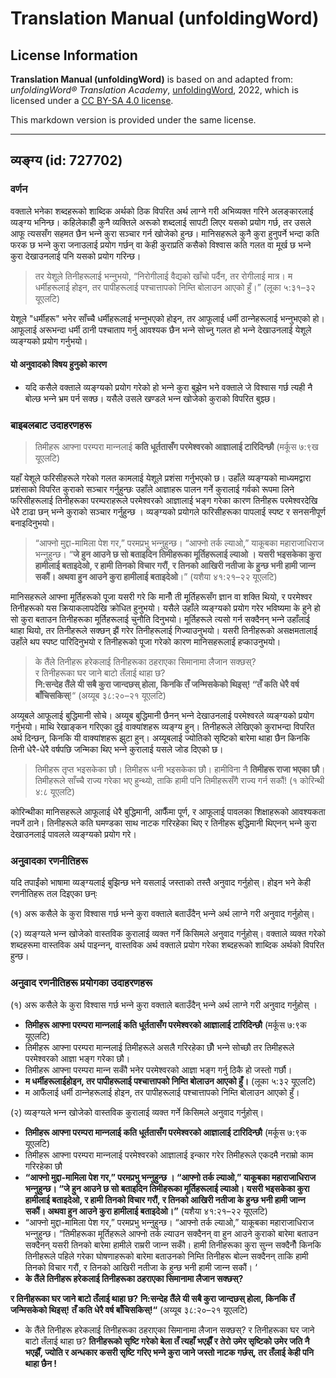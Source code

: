 # Translation Manual (unfoldingWord)

## License Information

**Translation Manual (unfoldingWord)** is based on and adapted from: _unfoldingWord® Translation Academy_, [unfoldingWord](https://unfoldingword.org/utw), 2022, which is licensed under a [CC BY-SA 4.0 license](https://creativecommons.org/licenses/by-sa/4.0/legalcode.en).

This markdown version is provided under the same license.



--------------------------------

## व्यङ्ग्य (id: 727702)

### वर्णन

वक्ताले भनेका शब्दहरूको शाब्दिक अर्थको ठिक विपरित अर्थ लाग्‍ने गरी अभिव्यक्त गरिने अलङ्‍कारलाई व्यङ्ग्य भनिन्छ। कहिलेकाहीँ कुनै व्यक्तिले अरूको शब्दलाई सापटी लिएर यसको प्रयोग गर्छ, तर उसले आफू त्यससँग सहमत छैन भन्‍ने कुरा सञ्‍चार गर्न खोजेको हुन्छ। मानिसहरूले कुनै कुरा हुनुपर्ने भन्दा कति फरक छ भन्‍ने कुरा जनाउलाई प्रयोग गर्छन् वा केही कुराप्रति कसैको विश्‍वास कति गलत वा मूर्ख छ भन्‍ने कुरा देखाउनलाई पनि यसको प्रयोग गरिन्छ।

> तर येशूले तिनीहरूलाई भन्‍नुभयो, “निरोगीलाई वैद्यको खाँचो पर्दैन, तर रोगीलाई मात्र। म धर्मीहरूलाई होइन, तर पापीहरूलाई पश्‍चात्तापको निम्‍ति बोलाउन आएको हुँ।” (लूका ५:३१–३२ यूएलटि)

येशूले "धर्मीहरू" भनेर साँच्चै धर्मीहरूलाई भन्‍नुभएको होइन, तर आफूलाई धर्मी ठान्‍नेहरूलाई भन्‍नुभएको हो। आफूलाई अरूभन्दा धर्मी ठानी पश्‍चाताप गर्नु आवश्यक छैन भन्‍ने सोच्‍नु गलत हो भन्‍ने देखाउनलाई येशूले व्यङ्ग्यको प्रयोग गर्नुभयो।

#### यो अनुवादको विषय हुनुको कारण

* यदि कसैले वक्ताले व्यङ्ग्यको प्रयोग गरेको हो भन्‍ने कुरा बुझेन भने वक्ताले जे विश्‍वास गर्छ त्यही नै बोल्छ भन्‍ने भ्रम पर्न सक्छ। यसैले उसले खण्डले भन्‍न खोजेको कुराको विपरित बुझ्छ।

### बाइबलबाट उदाहरणहरू

> तिमीहरू आफ्‍ना परम्‍परा मान्‍नलाई **कति धूर्ततासँग परमेश्‍वरको आज्ञालाई टारिदिन्‍छौ** (मर्कूस ७:९ख यूएलटि)

यहाँ येशूले फरिसीहरूले गरेको गलत कामलाई येशूले प्रशंसा गर्नुभएको छ। उहाँले व्यङ्ग्यको माध्यमद्वारा प्रशंसाको विपरित कुराको सञ्‍चार गर्नुहुन्छः उहाँले आज्ञाहरू पालन गर्ने कुरालाई गर्वको रूपमा लिने फरिसीहरूलाई तिनीहरूका परम्पराहरूले परमेश्‍वरको आज्ञालाई भङ्ग गरेका कारण तिनीहरू परमेश्‍वरदेखि धेरै टाढा छन् भन्‍ने कुराको सञ्‍चार गर्नुहुन्छ । व्यङ्ग्यको प्रयोगले फरिसीहरूका पापलाई स्पष्ट र सनसनीपूर्ण बनाइदिनुभयो।

> “आफ्‍नो मुद्दा\-मामिला पेश गर,” परमप्रभु भन्‍नुहुन्‍छ। “आफ्‍नो तर्क ल्‍याओ,” याकूबका महाराजाधिराज भन्‍नुहुन्‍छ। “**जे हुन आउने छ सो बताइदिन तिमीहरूका मूर्तिहरूलाई ल्‍याओ । यसरी भइसकेका कुरा हामीलाई बताइदेओ, र हामी तिनको विचार गरौं, र तिनको आखिरी नतीजा के हुन्‍छ भनी हामी जान्‍न सकौं। अथवा हुन आउने कुरा हामीलाई बताइदेओ**।” (यशैया ४१:२१–२२ यूएलटि)

मानिसहरूले आफ्ना मूर्तिहरूको पूजा यसरी गरे कि मानौँ ती मूर्तिहरूसँग ज्ञान वा शक्ति थियो, र परमेश्‍वर तिनीहरूको यस क्रियाकलापदेखि क्रोधित हुनुभयो। यसैले उहाँले व्यङ्ग्यको प्रयोग गरेर भविष्यमा के हुने हो सो कुरा बताउन तिनीहरूका मूर्तिहरूलाई चुनौति दिनुभयो। मूर्तिहरूले त्यसो गर्न सक्दैनन् भन्‍ने उहाँलाई थाहा थियो, तर तिनीहरूले सक्छन् झैं गरेर तिनीहरूलाई गिज्याउनुभयो। यसरी तिनीहरूको असक्षमतालाई उहाँले थप स्पष्ट पारिदिनुभयो र तिनीहरूको पूजा गरेको कारण मानिसहरूलाई हप्काउनुभयो।

> के तैंले तिनीहरू हरेकलाई तिनीहरूका ठहराएका सिमानामा लैजान सक्‍छस्‌?  
> र तिनीहरूका घर जाने बाटो तँलाई थाहा छ?  
> **नि:सन्‍देह तैंले यी सबै कुरा जान्‍दछस्‌ होला, किनकि तँ जन्‍मिसकेको थिइस्‌! “तँ कति धेरै वर्ष बाँचिसकिस्‌**!“ (अय्यूब ३८:२०–२१ यूएलटि)

अय्यूबले आफूलाई बुद्धिमानी सोचे। अय्यूब बुद्धिमानी छैनन् भन्‍ने देखाउनलाई परमेश्‍वरले व्यङ्ग्यको प्रयोग गर्नुभयो। माथि रेखाङ्‍कन गरिएका दुई वाक्यांशहरू व्यङ्ग्य हुन्। तिनीहरूले लेखिएको कुराभन्दा विपरित अर्थ दिन्छन्, किनकि यी वाक्यांशहरू झुटा हुन्। अय्यूबलाई ज्योतिको सृष्टिको बारेमा थाहा छैन किनकि तिनी धेरै\-धेरै वर्षपछि जन्मिका थिए भन्‍ने कुरालाई यसले जोड दिएको छ।

> तिमीहरू तृप्‍त भइसकेका छौ। तिमीहरू धनी भइसकेका छौ। हामीविना नै **तिमीहरू राजा भएका छौ**। तिमीहरूले साँच्‍चै राज्‍य गरेका भए हुन्‍थ्‍यो, ताकि हामी पनि तिमीहरूसँगै राज्‍य गर्न सकौं! (१ कोरिन्थी ४:८ यूएलटि)

कोरिन्थीका मानिसहरूले आफूलाई धेरै बुद्धिमानी, आफैँमा पूर्ण, र आफूलाई पावलका शिक्षाहरूको आवश्यकता नपर्ने ठाने। तिनीहरूले कति घमण्डका साथ नाटक गरिरहेका थिए र तिनीहरू बुद्धिमानी थिएनन् भ‍न्‍ने कुरा देखाउनलाई पावलले व्यङ्ग्यको प्रयोग गरे।

### अनुवादका रणनीतिहरू

यदि तपाईंको भाषामा व्यङ्ग्यलाई बुझिन्छ भने यसलाई जस्ताको तस्तै अनुवाद गर्नुहोस्। होइन भने केही रणनीतिहरू तल दिइएका छन्ः

(१) अरू कसैले के कुरा विश्‍वास गर्छ भन्‍ने कुरा वक्ताले बताउँदैन् भन्‍ने अर्थ लाग्‍ने गरी अनुवाद गर्नुहोस्।

(२) व्यङ्ग्यले भन्‍न खोजेको वास्तविक कुरालाई व्यक्त गर्ने किसिमले अनुवाद गर्नुहोस्। वक्ताले व्यक्त गरेको शब्दहरूमा वास्तविक अर्थ पाइन्‍नन्, वास्तविक अर्थ वक्ताले प्रयोग गरेका शब्दहरूको शाब्दिक अर्थको विपरित हुन्छ।

### अनुवाद रणनीतिहरू प्रयोगका उदाहरणहरू

(१) अरू कसैले के कुरा विश्‍वास गर्छ भन्‍ने कुरा वक्ताले बताउँदैन् भन्‍ने अर्थ लाग्‍ने गरी अनुवाद गर्नुहोस् ।

* **तिमीहरू आफ्‍ना परम्‍परा मान्‍नलाई कति धूर्ततासँग परमेश्‍वरको आज्ञालाई टारिदिन्‍छौ** (मर्कूस ७:९क यूएलटि)
* तिमीहरू आफ्‍ना परम्‍परा मान्‍नलाई तिमीहरूले असलै गरिरहेका छौँ भन्‍ने सोच्छौ तर तिमीहरूले परमेश्‍वरको आज्ञा भङ्‍ग गरेका छौ।
* तिमीहरू आफ्‍ना परम्‍परा मान्‍न सकौँ भनेर परमेश्‍वरको आज्ञा भङ्‍ग गर्नु ठिकै हो जस्तो गर्छौ।
* **म धर्मीहरूलाईहोइन, तर पापीहरूलाई पश्‍चात्तापको निम्‍ति बोलाउन आएको हुँ।** (लूका ५:३२ यूएलटि)
* म आफैंलाई धर्मी ठान्‍नेहरूलाई होइन, तर पापीहरूलाई पश्‍चात्तापको निम्‍ति बोलाउन आएको हुँ।

(२) व्यङ्ग्यले भन्‍न खोजेको वास्तविक कुरालाई व्यक्त गर्ने किसिमले अनुवाद गर्नुहोस्।

* **तिमीहरू आफ्‍ना परम्‍परा मान्‍नलाई कति धूर्ततासँग परमेश्‍वरको आज्ञालाई टारिदिन्‍छौ** (मर्कूस ७:९क यूएलटि)
* तिमीहरू आफ्‍ना परम्‍परा मान्‍नलाई परमेश्‍वरको आज्ञालाई इन्कार गरेर तिमीहरूले एकदमै नराम्रो काम गरिरहेका छौ
* **“आफ्‍नो मुद्दा\-मामिला पेश गर,” परमप्रभु भन्‍नुहुन्‍छ । “आफ्‍नो तर्क ल्‍याओ,” याकूबका महाराजाधिराज भन्‍नुहुन्‍छ। “जे हुन आउने छ सो बताइदिन तिमीहरूका मूर्तिहरूलाई ल्‍याओ। यसरी भइसकेका कुरा हामीलाई बताइदेओ, र हामी तिनको विचार गरौं, र तिनको आखिरी नतीजा के हुन्‍छ भनी हामी जान्‍न सकौं। अथवा हुन आउने कुरा हामीलाई बताइदेओ।”** (यशैया ४१:२१–२२ यूएलटि)
* “आफ्‍नो मुद्दा\-मामिला पेश गर,” परमप्रभु भन्‍नुहुन्‍छ। “आफ्‍नो तर्क ल्‍याओ,” याकूबका महाराजाधिराज भन्‍नुहुन्‍छ। “तिमीहरूका मूर्तिहरूले आफ्नो तर्क ल्याउन सक्दैनन् वा हुन आउने कुराको बारेमा बताउन सक्दैनन् यसरी तिनको बारेमा हामीले राम्ररी जान्‍न सकौँ। हामी तिनीहरूका कुरा सुन्‍न सक्दैनौँ किनकि तिनीहरूले पहिले गरेका घोषणाहरूको बारेमा बताउनको निम्ति तिनीहरू बोल्‍न सक्दैनन् ताकि हामी तिनको विचार गरौं, र तिनको आखिरी नतीजा के हुन्‍छ भनी हामी जान्‍न सकौं। ‘
* **के तैंले तिनीहरू हरेकलाई तिनीहरूका ठहराएका सिमानामा लैजान सक्‍छस्‌?**

**र तिनीहरूका घर जाने बाटो तँलाई थाहा छ?** **नि:सन्‍देह तैंले यी सबै कुरा जान्‍दछस्‌ होला, किनकि तँ जन्‍मिसकेको थिइस्‌!** **तँ कति धेरै वर्ष बाँचिसकिस्‌!“** (अय्यूब ३८:२०–२१ यूएलटि)

* के तैंले तिनीहरू हरेकलाई तिनीहरूका ठहराएका सिमानामा लैजान सक्‍छस्‌? र तिनीहरूका घर जाने बाटो तँलाई थाहा छ? **तिनीहरूको सृष्टि गरेको बेला तँ त्यहाँ भएझैँ र तेरो उमेर सृष्टिको उमेर जति नै भएझैँ, ज्योति र अन्धकार कसरी सृष्टि गरिए भन्‍ने कुरा जाने जस्तो नाटक गर्छस्, तर तँलाई केही पनि थाहा छैन !**


